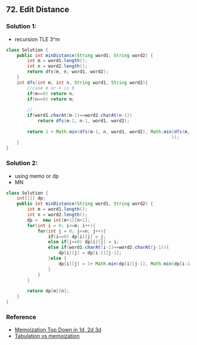 ## 72. Edit Distance

### Solution 1:
- recursion TLE 3^m
```java
class Solution {
    public int minDistance(String word1, String word2) {
        int m = word1.length();
        int n = word2.length();
        return dfs(m, n, word1, word2);
    }
    int dfs(int m, int n, String word1, String word2){
        //case m or n is 0
        if(m==0) return n;
        if(n==0) return m;
        
        // 
        if(word1.charAt(m-1)==word2.charAt(n-1))
            return dfs(m-1, n-1, word1, word2);
        
        return 1 + Math.min(dfs(m-1, n, word1, word2), Math.min(dfs(m, n-1, word1, word2), dfs(m-1, n-1, word1, word2)
                                                               ));
    }
}
```

### Solution 2:
- using memo or dp
- MN
```java
class Solution {
    int[][] dp;
    public int minDistance(String word1, String word2) {
        int m = word1.length();
        int n = word2.length();
        dp =  new int[m+1][n+1];
        for(int i = 0; i<=m; i++){
            for(int j = 0; j<=n; j++){
                if(i==0) dp[i][j] = j;
                else if(j==0) dp[i][j] = i;
                else if(word1.charAt(i-1)==word2.charAt(j-1)){
                    dp[i][j] = dp[i-1][j-1];
                }else {
                    dp[i][j] = 1+ Math.min(dp[i][j-1], Math.min(dp[i-1][j], dp[i-1][j-1]));
                }
            }
        }
        
        return dp[m][n];
    }
}
```




### Reference
- [Memoization Top Down in 1d, 2d 3d](https://www.geeksforgeeks.org/memoization-1d-2d-and-3d/)
- [Tabulation vs memoization](https://www.geeksforgeeks.org/tabulation-vs-memoizatation/)
